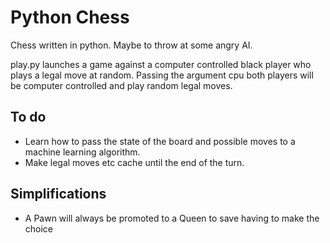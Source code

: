 # Python Chess

Chess written in python. Maybe to throw at some angry AI.

play.py launches a game against a computer controlled black player who plays a legal move at random. Passing the argument cpu both players will be computer controlled and play random legal moves.

## To do

- Learn how to pass the state of the board and possible moves to a machine learning algorithm.
- Make legal moves etc cache until the end of the turn.

## Simplifications

- A Pawn will always be promoted to a Queen to save having to make the choice
